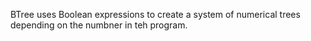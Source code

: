 BTree uses Boolean expressions to create a system of numerical trees depending on the numbner in teh program. 
